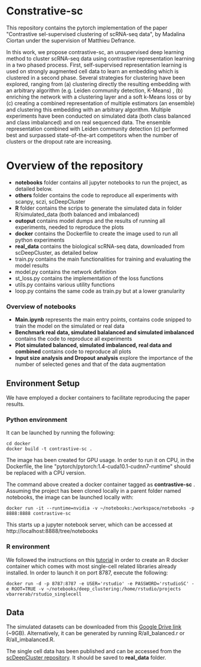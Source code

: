 # Constrative-sc

This repository contains the pytorch implementation of the paper "Contrastive sel-supervised clustering of scRNA-seq data", by Madalina Ciortan under the supervision of Matthieu Defrance.  

In this work, we propose contrastive-sc, an unsupervised deep learning method to cluster scRNA-seq data using contrastive representation learning in a two phased process. First, self-supervised representation learning is used on strongly augmented cell data to learn an embedding which is clustered in a second phase. Several strategies for clustering have been explored, ranging from (a) clustering directly the resulting embedding with an arbitrary algorithm (e.g. Leiden community detection, K-Means) , (b) enriching the network with a clustering layer and a soft k-Means loss or by (c) creating a combined representation of multiple estimators (an ensemble) and clustering this embedding with an arbitrary algorithm. Multiple experiments have been conducted on simulated data (both class balanced and class imbalanced) and on real sequenced data. The ensemble representation combined with Leiden community detection (c) performed best and surpassed state-of-the-art competitors when the number of clusters or the dropout rate are increasing. 

# Overview of the repository
- **notebooks** folder contains all jupyter notebooks to run the project, as detailed below.
- **others** folder contains the code to reproduce all experiments with scanpy, sczi, scDeepCluster
- **R** folder contains the scrips to generate the simulated data in folder R/simulated_data (both balanced and imbalanced)
- **outoput** contains model dumps and the results of running all experiments, needed to reproduce the plots
- **docker** contains the Dockerfile to create the image used to run all python experiments
- **real_data** contains the biological scRNA-seq data, downloaded from scDeepCluster, as detailed below
- train.py contains the main functionalities for training and evaluating the model results
- model.py contains the network definition
- st_loss.py contains the implementation of the loss functions
- utils.py contains various utility functions
- loop.py contains the same code as train.py but at a lower granularity

### Overview of notebooks
- **Main.ipynb** represents the main entry points, contains code snipped to train the model on the simulated or real data
- **Benchmark real data, simulated balalanced and simulated imbalanced** contains the code to reproduce all experiments
- **Plot simulated balanced, simulated imbalanced, real data and combined** contains code to reproduce all plots
- **Input size analysis and Dropout analysis** explore the importance of the number of selected genes and that of the data augmentation

## Environment Setup
We have employed a docker containers to facilitate reproducing the paper results.

### Python environment
It can be launched by running the following:

```
cd docker  
docker build -t contrastive-sc .
```

The image has been created for GPU usage. In order to run it on CPU, in the Dockerfile, the line "pytorch/pytorch:1.4-cuda10.1-cudnn7-runtime" should be replaced with a CPU version.

The command above created a docker container tagged as **contrastive-sc** . Assuming the project has been cloned locally in a parent folder named notebooks, the image can be launched locally with:

```
docker run -it --runtime=nvidia -v ~/notebooks:/workspace/notebooks -p 8888:8888 contrastive-sc
```
This starts up a jupyter notebook server, which can be accessed at http://localhost:8888/tree/notebooks

### R environment

We followed the instructions on this [tutorial](http://bioinformatics.sph.harvard.edu/knowledgebase/scrnaseq/rstudio_sc_docker.html) in order to create an R docker container which comes with most single-cell related libraries already installed.
In order to launch it on port 8787, execute the following:

```
docker run -d -p 8787:8787 -e USER='rstudio' -e PASSWORD='rstudioSC' -e ROOT=TRUE -v ~/notebooks/deep_clustering:/home/rstudio/projects vbarrerab/rstudio_singlecell
```



## Data
The simulated datasets can be downloaded from this [Google Drive link](https://drive.google.com/file/d/18OMv_uTQs8WespsPGc-g_kTd1PXxpmpH/view?usp=sharing) (~9GB). Alternatively, it can be generated by running R/all_balanced.r or R/all_imbalanced.R.  

The single cell data has been published and can be accessed from the 
[scDeepCluster repository](https://github.com/ttgump/scDeepCluster). It should be saved to **real_data** folder.